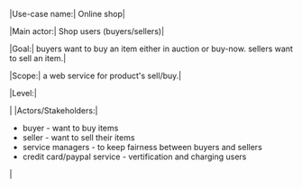|Use-case name:|
Online shop|

|Main actor:|
Shop users (buyers/sellers)|

|Goal:|
buyers want to buy an item either in auction or buy-now.
sellers want to sell an item.|

|Scope:|
a web service for product's sell/buy.|

|Level:|

|
|Actors/Stakeholders:|

<ul>
<li>buyer - want to buy items</li>
<li>seller - want to sell their items</li>
<li>service managers - to keep fairness between buyers and sellers</li>
<li>credit card/paypal service - vertification and charging users</li>
</ul>
|

